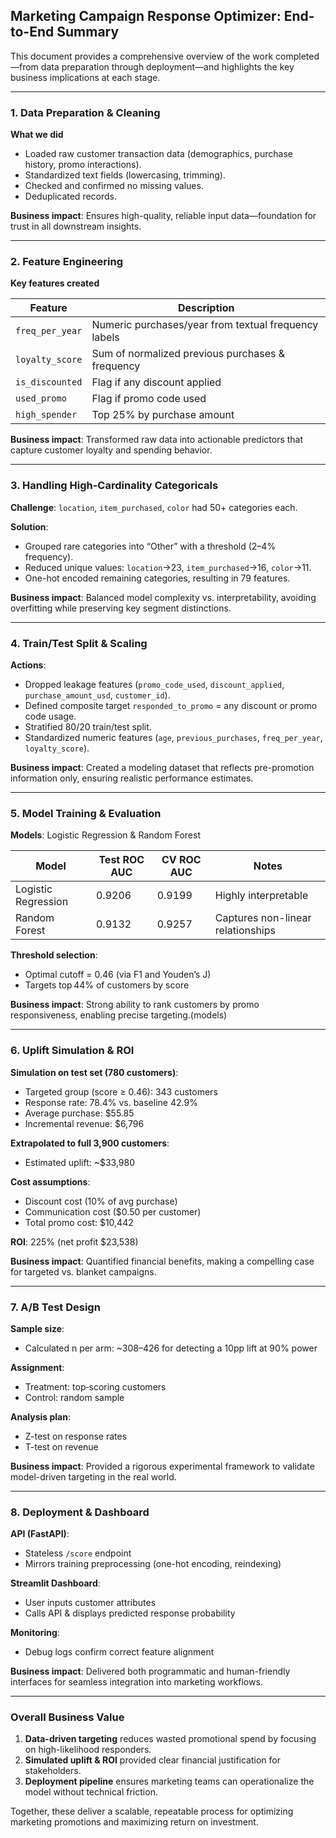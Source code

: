## Marketing Campaign Response Optimizer: End-to-End Summary

This document provides a comprehensive overview of the work completed—from data preparation through deployment—and highlights the key business implications at each stage.

---

### 1. Data Preparation & Cleaning

**What we did**

* Loaded raw customer transaction data (demographics, purchase history, promo interactions).
* Standardized text fields (lowercasing, trimming).
* Checked and confirmed no missing values.
* Deduplicated records.

**Business impact**: Ensures high-quality, reliable input data—foundation for trust in all downstream insights.

---

### 2. Feature Engineering

**Key features created**

| Feature         | Description                                          |
| --------------- | ---------------------------------------------------- |
| `freq_per_year` | Numeric purchases/year from textual frequency labels |
| `loyalty_score` | Sum of normalized previous purchases & frequency     |
| `is_discounted` | Flag if any discount applied                         |
| `used_promo`    | Flag if promo code used                              |
| `high_spender`  | Top 25% by purchase amount                           |

**Business impact**: Transformed raw data into actionable predictors that capture customer loyalty and spending behavior.

---

### 3. Handling High-Cardinality Categoricals

**Challenge**: `location`, `item_purchased`, `color` had 50+ categories each.

**Solution**:

* Grouped rare categories into “Other” with a threshold (2–4% frequency).
* Reduced unique values: `location`→23, `item_purchased`→16, `color`→11.
* One-hot encoded remaining categories, resulting in 79 features.

**Business impact**: Balanced model complexity vs. interpretability, avoiding overfitting while preserving key segment distinctions.

---

### 4. Train/Test Split & Scaling

**Actions**:

* Dropped leakage features (`promo_code_used`, `discount_applied`, `purchase_amount_usd`, `customer_id`).
* Defined composite target `responded_to_promo` = any discount or promo code usage.
* Stratified 80/20 train/test split.
* Standardized numeric features (`age`, `previous_purchases`, `freq_per_year`, `loyalty_score`).

**Business impact**: Created a modeling dataset that reflects pre-promotion information only, ensuring realistic performance estimates.

---

### 5. Model Training & Evaluation

**Models**: Logistic Regression & Random Forest

| Model               | Test ROC AUC | CV ROC AUC | Notes                             |
| ------------------- | ------------ | ---------- | --------------------------------- |
| Logistic Regression | 0.9206       | 0.9199     | Highly interpretable              |
| Random Forest       | 0.9132       | 0.9257     | Captures non-linear relationships |

**Threshold selection**:

* Optimal cutoff = 0.46 (via F1 and Youden’s J)
* Targets top 44% of customers by score

**Business impact**: Strong ability to rank customers by promo responsiveness, enabling precise targeting.(models)

---

### 6. Uplift Simulation & ROI

**Simulation on test set (780 customers)**:

* Targeted group (score ≥ 0.46): 343 customers
* Response rate: 78.4% vs. baseline 42.9%
* Average purchase: \$55.85
* Incremental revenue: \$6,796

**Extrapolated to full 3,900 customers**:

* Estimated uplift: \~\$33,980

**Cost assumptions**:

* Discount cost (10% of avg purchase)
* Communication cost (\$0.50 per customer)
* Total promo cost: \$10,442

**ROI**: 225% (net profit \$23,538)

**Business impact**: Quantified financial benefits, making a compelling case for targeted vs. blanket campaigns.

---

### 7. A/B Test Design

**Sample size**:

* Calculated n per arm: \~308–426 for detecting a 10pp lift at 90% power

**Assignment**:

* Treatment: top‑scoring customers
* Control: random sample

**Analysis plan**:

* Z-test on response rates
* T-test on revenue

**Business impact**: Provided a rigorous experimental framework to validate model-driven targeting in the real world.

---

### 8. Deployment & Dashboard

**API (FastAPI)**:

* Stateless `/score` endpoint
* Mirrors training preprocessing (one-hot encoding, reindexing)

**Streamlit Dashboard**:

* User inputs customer attributes
* Calls API & displays predicted response probability

**Monitoring**:

* Debug logs confirm correct feature alignment

**Business impact**: Delivered both programmatic and human-friendly interfaces for seamless integration into marketing workflows.

---

### Overall Business Value

1. **Data-driven targeting** reduces wasted promotional spend by focusing on high-likelihood responders.
2. **Simulated uplift & ROI** provided clear financial justification for stakeholders.
3. **Deployment pipeline** ensures marketing teams can operationalize the model without technical friction.

Together, these deliver a scalable, repeatable process for optimizing marketing promotions and maximizing return on investment.
